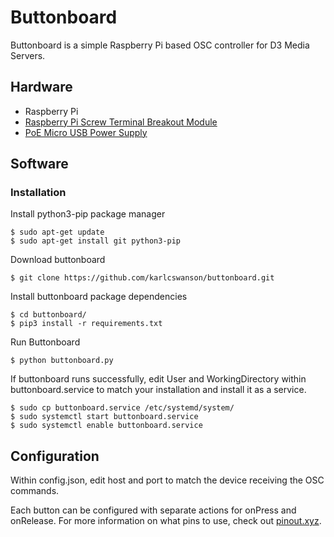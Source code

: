 # Buttonboard
Buttonboard is a simple Raspberry Pi based OSC controller for D3 Media Servers.


## Hardware
* Raspberry Pi
* [Raspberry Pi Screw Terminal Breakout Module](https://www.amazon.com/gp/product/B01M27459S/ref=ppx_yo_dt_b_asin_title_o00_s00?ie=UTF8&psc=1)
* [PoE Micro USB Power Supply](https://www.amazon.com/gp/product/B01MDLUSE7/ref=ppx_yo_dt_b_asin_title_o00_s00?ie=UTF8&psc=1)

## Software
### Installation
Install python3-pip package manager
```
$ sudo apt-get update
$ sudo apt-get install git python3-pip
```

Download buttonboard
```
$ git clone https://github.com/karlcswanson/buttonboard.git
```

Install buttonboard package dependencies
```
$ cd buttonboard/
$ pip3 install -r requirements.txt
```

Run Buttonboard
```
$ python buttonboard.py
```

If buttonboard runs successfully, edit User and WorkingDirectory within buttonboard.service to match your installation and install it as a service.

```
$ sudo cp buttonboard.service /etc/systemd/system/
$ sudo systemctl start buttonboard.service
$ sudo systemctl enable buttonboard.service
```

## Configuration
Within config.json, edit host and port to match the device receiving the OSC commands.

Each button can be configured with separate actions for onPress and onRelease.  For more information on what pins to use, check out [pinout.xyz](https://pinout.xyz).
